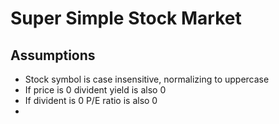 # Super Simple Stock Market

## Assumptions

- Stock symbol is case insensitive, normalizing to uppercase
- If price is 0 divident yield is also 0
- If divident is 0 P/E ratio is also 0
-

